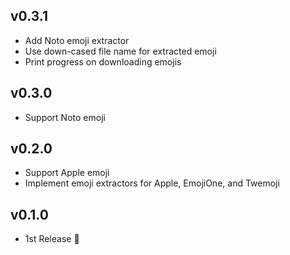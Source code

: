## v0.3.1

- Add Noto emoji extractor
- Use down-cased file name for extracted emoji
- Print progress on downloading emojis

## v0.3.0

- Support Noto emoji

## v0.2.0

- Support Apple emoji
- Implement emoji extractors for Apple, EmojiOne, and Twemoji

## v0.1.0

- 1st Release :tada:
